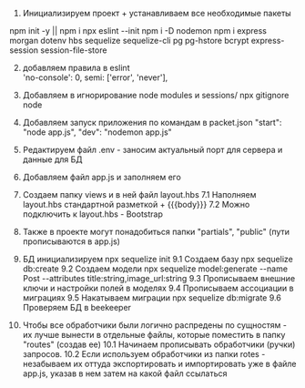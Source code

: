 1. Инициализируем проект + устанавливаем все необходимые пакеты

npm init -y || npm i
npx eslint --init
npm i -D nodemon
npm i express morgan dotenv hbs sequelize sequelize-cli pg pg-hstore bcrypt express-session session-file-store

2. добавляем правила в eslint  
'no-console': 0,
semi: ['error', 'never'],

3. Добавляем в игнорирование node modules и sessions/
npx gitignore node 

4. Добавляем запуск приложения по командам в packet.json
"start": "node app.js",
"dev": "nodemon app.js"

5. Редактируем файл .env - заносим актуальный порт для сервера и данные для БД

6. Добавляем файл app.js и заполняем его

7. Создаем папку views и в ней файл layout.hbs
7.1 Наполняем layout.hbs стандартной разметкой + {{{body}}}
7.2 Можно подключить к layout.hbs - Bootstrap

8. Также в проекте могут понадобиться папки "partials", "public" (пути прописываются в app.js)

9. БД инициализируем 
npx sequelize init
9.1 Создаем базу 
npx sequelize db:create 
9.2 Создаем модели
npx sequelize model:generate --name Post --attributes title:string,image_url:string
9.3 Прописываем внешние ключи и настройки полей в моделях
9.4 Прописываем ассоциации в миграциях
9.5 Накатываем миграции
npx sequelize db:migrate 
9.6 Проверяем БД в beekeeper

10. Чтобы все обработчики были логично распредены по сущностям - их лучше вынести в отдельные файлы, которые поместить в папку "routes" (создав ее)
10.1 Начинаем прописывать обработчики (ручки) запросов. 
10.2 Если используем обработчики из папки rotes - незабываем их оттуда экспортировать и импортировать уже в файле app.js, указав в нем затем на какой файл ссылаться

